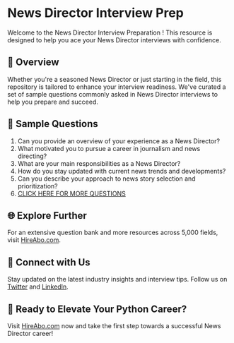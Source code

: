 # News Director Interview Prep

Welcome to the News Director Interview Preparation ! This resource is designed to help you ace your News Director interviews with confidence.

## 🚀 Overview

Whether you're a seasoned News Director or just starting in the field, this repository is tailored to enhance your interview readiness. We've curated a set of sample questions commonly asked in News Director interviews to help you prepare and succeed.

## 📝 Sample Questions

1. Can you provide an overview of your experience as a News Director?
2. What motivated you to pursue a career in journalism and news directing?
3. What are your main responsibilities as a News Director?
4. How do you stay updated with current news trends and developments?
5. Can you describe your approach to news story selection and prioritization?
6. [CLICK HERE FOR MORE QUESTIONS](https://hireabo.com/job/8_0_34/News%20Director)

## 🌐 Explore Further

For an extensive question bank and more resources across 5,000 fields, visit [HireAbo.com](https://www.hireabo.com).

## 📱 Connect with Us

Stay updated on the latest industry insights and interview tips. Follow us on [Twitter](https://twitter.com/hireabo) and [LinkedIn](https://www.linkedin.com/in/hire-abo-3609972a8/).

## 🚀 Ready to Elevate Your Python Career?

Visit [HireAbo.com](https://www.hireabo.com) now and take the first step towards a successful News Director career!
